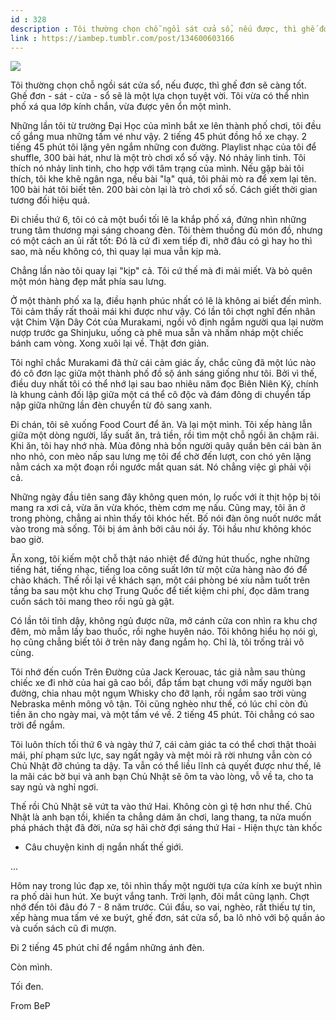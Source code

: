 ```yaml
---
id : 328
description : Tôi thường chọn chỗ ngồi sát cửa sổ, nếu được, thì ghế đơn sẽ càng tốt. Ghế đơn - sát - cửa - sổ sẽ là một lựa chọn tuyệt vời. Tôi vừa có thể nhìn phố xá qua lớp kính chắn, vừa được yên ổn một mình.
link : https://iambep.tumblr.com/post/134600603166
---
```


![](https://64.media.tumblr.com/ccf0fcee0c0a043e2846932ed5ff7c42/tumblr_nywdouo2Q81u3a9rjo1_1280.png)

Tôi thường chọn chỗ ngồi sát cửa sổ, nếu được, thì ghế đơn sẽ càng tốt.
Ghế đơn - sát - cửa - sổ sẽ là một lựa chọn tuyệt vời. Tôi vừa có thể nhìn
phố xá qua lớp kính chắn, vừa được yên ổn một mình.

Những lần tôi từ trường Đại Học của mình bắt xe lên thành phố chơi, tôi
đều cố gắng mua những tấm vé như vậy. 2 tiếng 45 phút đồng hồ xe chạy. 2
tiếng 45 phút tôi lặng yên ngắm những con đường. Playlist nhạc của tôi để
shuffle, 300 bài hát, như là một trò chơi xổ số vậy. Nó nhảy linh tinh.
Tôi thích nó nhảy linh tinh, cho hợp với tâm trạng của mình. Nếu gặp bài
tôi thích, tôi khe khẽ ngân nga, nếu bài "lạ" quá, tôi phải mò ra để xem
lại tên. 100 bài hát tôi biết tên. 200 bài còn lại là trò chơi xổ số. Cách
giết thời gian tương đối hiệu quả.

Đi chiều thứ 6, tôi có cả một buổi tối lê la khắp phố xá, đứng nhìn những
trung tâm thương mại sáng choang đèn. Tôi thèm thuồng đủ món đồ, nhưng có
một cách an ủi rất tốt: Đó là cứ đi xem tiếp đi, nhỡ đâu có gì hay ho thì
sao, mà nếu không có, thì quay lại mua vẫn kịp mà.

Chẳng lần nào tôi quay lại "kịp" cả. Tôi cứ thế mà đi mải miết. Và bỏ quên
một món hàng đẹp mắt phía sau lưng.

Ở một thành phố xa lạ, điều hạnh phúc nhất có lẽ là không ai biết đến mình.
Tôi cảm thấy rất thoải mái khi được như vậy. Có lần tôi chợt nghĩ đến nhân
vật Chim Vặn Dây Cót của Murakami, ngồi vô định ngắm người qua lại nườm
nượp trước ga Shinjuku, uống cà phê mua sẵn và nhấm nháp một chiếc bánh
cam vòng. Xong xuôi lại về. Thật đơn giản.

Tôi nghĩ chắc Murakami đã thử cái cảm giác ấy, chắc cũng đã một lúc nào
đó cô đơn lạc giữa một thành phố đồ sộ ánh sáng giống như tôi. Bởi vì thế,
điều duy nhất tôi có thể nhớ lại sau bao nhiêu năm đọc Biên Niên Ký, chính
là khung cảnh đối lập giữa một cá thể cô độc và đám đông di chuyển tấp nập
giữa những lần đèn chuyển từ đỏ sang xanh.

Đi chán, tôi sẽ xuống Food Court để ăn. Và lại một mình. Tôi xếp hàng lẫn
giữa một dòng người, lấy suất ăn, trả tiền, rồi tìm một chỗ ngồi ăn chậm
rãi. Khi ăn, tôi hay nhớ nhà. Mùa đông nhà bốn người quây quần bên cái bàn
ăn nho nhỏ, con mèo nấp sau lưng mẹ tôi để chờ đến lượt, con chó yên lặng
nằm cách xa một đoạn rồi ngước mắt quan sát. Nó chẳng việc gì phải vội cả.

Những ngày đầu tiên sang đây không quen món, lọ ruốc với ít thịt hộp bị
tôi mang ra xơi cả, vừa ăn vừa khóc, thèm cơm mẹ nấu. Cũng may, tôi ăn ở
trong phòng, chẳng ai nhìn thấy tôi khóc hết. Bố nói đàn ông nuốt nước mắt
vào trong mà sống. Tôi bị ám ảnh bởi câu nói ấy. Tôi hầu như không khóc
bao giờ.

Ăn xong, tôi kiếm một chỗ thật náo nhiệt để đứng hút thuốc, nghe những tiếng
hát, tiếng nhạc, tiếng loa công suất lớn từ một cửa hàng nào đó để chào
khách. Thế rồi lại về khách sạn, một cái phòng bé xíu nằm tuốt trên tầng
ba sau một khu chợ Trung Quốc để tiết kiệm chi phí, đọc dăm trang cuốn sách
tôi mang theo rồi ngủ gà gật.

Có lần tôi tỉnh dậy, không ngủ được nữa, mở cánh cửa con nhìn ra khu chợ
đêm, mò mẫm lấy bao thuốc, rồi nghe huyên náo. Tôi không hiểu họ nói gì,
họ cũng chẳng biết tôi ở trên này đang ngắm họ. Chỉ là, tôi trống trải vô
cùng.

Tôi nhớ đến cuốn Trên Đường của Jack Kerouac, tác giả nằm sau thùng chiếc
xe đi nhờ của hai gã cao bồi, đắp tấm bạt chung với mấy người bạn đường,
chia nhau một ngụm Whisky cho đỡ lạnh, rồi ngắm sao trời vùng Nebraska mênh
mông vô tận. Tôi cũng nghèo như thế, có lúc chỉ còn đủ tiền ăn cho ngày
mai, và một tấm vé về. 2 tiếng 45 phút. Tôi chẳng có sao trời để ngắm.

Tôi luôn thích tối thứ 6 và ngày thứ 7, cái cảm giác ta có thể chơi thật
thoải mái, phí phạm sức lực, say ngất ngây và mệt mỏi rã rời nhưng vẫn còn
có Chủ Nhật đỡ chúng ta dậy. Ta vẫn có thể liều lĩnh cả quyết được như thế,
lê la mãi các bờ bụi và anh bạn Chủ Nhật sẽ ôm ta vào lòng, vỗ về ta, cho
ta say ngủ và nghỉ ngơi.

Thế rồi Chủ Nhật sẽ vứt ta vào thứ Hai. Không còn gì tệ hơn như thế. Chủ
Nhật là anh bạn tồi, khiến ta chẳng dám ăn chơi, lang thang, ta nửa muốn
phá phách thật đã đời, nửa sợ hãi chờ đợi sáng thứ Hai - Hiện thực tàn khốc
- Câu chuyện kinh dị ngắn nhất thế giới.

...

Hôm nay trong lúc đạp xe, tôi nhìn thấy một người tựa cửa kính xe buýt nhìn
ra phố dài hun hút. Xe buýt vắng tanh. Trời lạnh, đôi mắt cũng lạnh. Chợt
nhớ đến tôi đâu đó 7 - 8 năm trước. Cúi đầu, so vai, nghèo, rất thiếu tự
tin, xếp hàng mua tấm vé xe buýt, ghế đơn, sát cửa sổ, ba lô nhỏ với bộ
quần áo và cuốn sách cũ đi mượn.

Đi 2 tiếng 45 phút chỉ để ngắm những ánh đèn.

Còn mình.

Tối đen.

From BeP